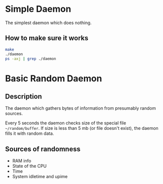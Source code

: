 # Simple Daemon #

The simplest daemon which does nothing.

## How to make sure it works ##

```bash
make
./daemon
ps -axj | grep ./daemon
```


# Basic Random Daemon  #

## Description ##

The daemon which gathers bytes of information from presumably random sources.

Every 5 seconds the daemon checks size of the special file ``` ~/random/buffer ```. If size is less than 5 mb (or file doesn't exist), the daemon fills it with random data.

## Sources of randomness ##

* RAM info
* State of the CPU
* Time
* System idletime and upime
